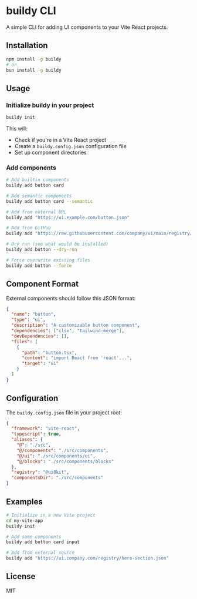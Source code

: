 # buildy CLI

A simple CLI for adding UI components to your Vite React projects.

## Installation

```bash
npm install -g buildy
# or
bun install -g buildy
```

## Usage

### Initialize buildy in your project

```bash
buildy init
```

This will:
- Check if you're in a Vite React project
- Create a `buildy.config.json` configuration file
- Set up component directories

### Add components

```bash
# Add builtin components
buildy add button card

# Add semantic components
buildy add button card --semantic

# Add from external URL
buildy add "https://ui.example.com/button.json"

# Add from GitHub
buildy add "https://raw.githubusercontent.com/company/ui/main/registry/button.json"

# Dry run (see what would be installed)
buildy add button --dry-run

# Force overwrite existing files
buildy add button --force
```

## Component Format

External components should follow this JSON format:

```json
{
  "name": "button",
  "type": "ui",
  "description": "A customizable button component",
  "dependencies": ["clsx", "tailwind-merge"],
  "devDependencies": [],
  "files": [
    {
      "path": "button.tsx",
      "content": "import React from 'react'...",
      "target": "ui"
    }
  ]
}
```

## Configuration

The `buildy.config.json` file in your project root:

```json
{
  "framework": "vite-react",
  "typescript": true,
  "aliases": {
    "@": "./src",
    "@/components": "./src/components",
    "@/ui": "./src/components/ui",
    "@/blocks": "./src/components/blocks"
  },
  "registry": "@ui8kit",
  "componentsDir": "./src/components"
}
```

## Examples

```bash
# Initialize in a new Vite project
cd my-vite-app
buildy init

# Add some components
buildy add button card input

# Add from external source
buildy add "https://ui.company.com/registry/hero-section.json"
```

## License

MIT 